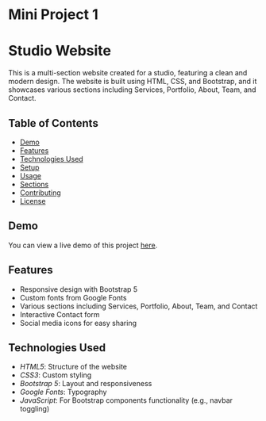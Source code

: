 # Mini Project 1

# Studio Website

This is a multi-section website created for a studio, featuring a clean and modern design. The website is built using HTML, CSS, and Bootstrap, and it showcases various sections including Services, Portfolio, About, Team, and Contact.

## Table of Contents

- [Demo](#demo)
- [Features](#features)
- [Technologies Used](#technologies-used)
- [Setup](#setup)
- [Usage](#usage)
- [Sections](#sections)
- [Contributing](#contributing)
- [License](#license)

## Demo

You can view a live demo of this project [here](#).

## Features

- Responsive design with Bootstrap 5
- Custom fonts from Google Fonts
- Various sections including Services, Portfolio, About, Team, and Contact
- Interactive Contact form
- Social media icons for easy sharing

## Technologies Used

- *HTML5*: Structure of the website
- *CSS3*: Custom styling
- *Bootstrap 5*: Layout and responsiveness
- *Google Fonts*: Typography
- *JavaScript*: For Bootstrap components functionality (e.g., navbar toggling)

